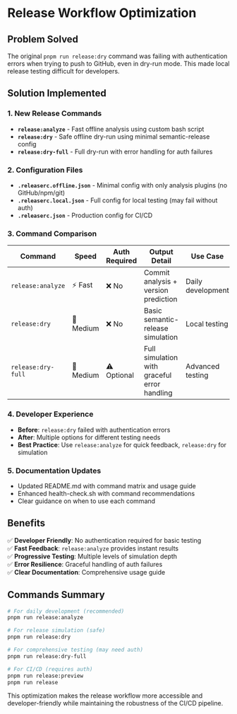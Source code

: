 # Release Workflow Optimization

## Problem Solved

The original `pnpm run release:dry` command was failing with authentication errors when trying to push to GitHub, even in dry-run mode. This made local release testing difficult for developers.

## Solution Implemented

### 1. New Release Commands

- **`release:analyze`** - Fast offline analysis using custom bash script
- **`release:dry`** - Safe offline dry-run using minimal semantic-release config
- **`release:dry-full`** - Full dry-run with error handling for auth failures

### 2. Configuration Files

- **`.releaserc.offline.json`** - Minimal config with only analysis plugins (no GitHub/npm/git)
- **`.releaserc.local.json`** - Full config for local testing (may fail without auth)
- **`.releaserc.json`** - Production config for CI/CD

### 3. Command Comparison

| Command | Speed | Auth Required | Output Detail | Use Case |
|---------|-------|---------------|---------------|----------|
| `release:analyze` | ⚡ Fast | ❌ No | Commit analysis + version prediction | Daily development |
| `release:dry` | 🔄 Medium | ❌ No | Basic semantic-release simulation | Local testing |
| `release:dry-full` | 🔄 Medium | ⚠️ Optional | Full simulation with graceful error handling | Advanced testing |

### 4. Developer Experience

- **Before**: `release:dry` failed with authentication errors
- **After**: Multiple options for different testing needs
- **Best Practice**: Use `release:analyze` for quick feedback, `release:dry` for simulation

### 5. Documentation Updates

- Updated README.md with command matrix and usage guide
- Enhanced health-check.sh with command recommendations
- Clear guidance on when to use each command

## Benefits

✅ **Developer Friendly**: No authentication required for basic testing  
✅ **Fast Feedback**: `release:analyze` provides instant results  
✅ **Progressive Testing**: Multiple levels of simulation depth  
✅ **Error Resilience**: Graceful handling of auth failures  
✅ **Clear Documentation**: Comprehensive usage guide  

## Commands Summary

```bash
# For daily development (recommended)
pnpm run release:analyze

# For release simulation (safe)  
pnpm run release:dry

# For comprehensive testing (may need auth)
pnpm run release:dry-full

# For CI/CD (requires auth)
pnpm run release:preview
pnpm run release
```

This optimization makes the release workflow more accessible and developer-friendly while maintaining the robustness of the CI/CD pipeline.
